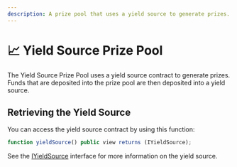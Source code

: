 ```yaml
---
description: A prize pool that uses a yield source to generate prizes.
---
```


# 📈 Yield Source Prize Pool

The Yield Source Prize Pool uses a yield source contract to generate prizes.  Funds that are deposited into the prize pool are then deposited into a yield source.

## Retrieving the Yield Source

You can access the yield source contract by using this function:

```javascript
function yieldSource() public view returns (IYieldSource);
```

See the [IYieldSource](../yield-sources.md#yield-source-interface) interface for more information on the yield source.



